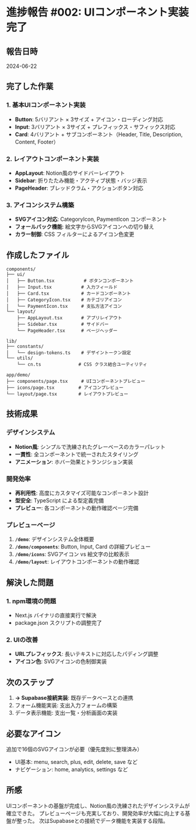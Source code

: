 # 進捗報告 #002: UIコンポーネント実装完了

## 報告日時
2024-06-22

## 完了した作業

### 1. 基本UIコンポーネント実装
- **Button**: 5バリアント × 3サイズ + アイコン・ローディング対応
- **Input**: 3バリアント × 3サイズ + プレフィックス・サフィックス対応
- **Card**: 4バリアント + サブコンポーネント（Header, Title, Description, Content, Footer）

### 2. レイアウトコンポーネント実装
- **AppLayout**: Notion風のサイドバーレイアウト
- **Sidebar**: 折りたたみ機能・アクティブ状態・バッジ表示
- **PageHeader**: ブレッドクラム・アクションボタン対応

### 3. アイコンシステム構築
- **SVGアイコン対応**: CategoryIcon, PaymentIcon コンポーネント
- **フォールバック機能**: 絵文字からSVGアイコンへの切り替え
- **カラー制御**: CSS フィルターによるアイコン色変更

## 作成したファイル
```
components/
├── ui/
│   ├── Button.tsx           # ボタンコンポーネント
│   ├── Input.tsx           # 入力フィールド
│   ├── Card.tsx            # カードコンポーネント
│   ├── CategoryIcon.tsx    # カテゴリアイコン
│   └── PaymentIcon.tsx     # 支払方法アイコン
└── layout/
    ├── AppLayout.tsx       # アプリレイアウト
    ├── Sidebar.tsx         # サイドバー
    └── PageHeader.tsx      # ページヘッダー

lib/
├── constants/
│   └── design-tokens.ts    # デザイントークン設定
└── utils/
    └── cn.ts              # CSS クラス結合ユーティリティ

app/demo/
├── components/page.tsx     # UIコンポーネントプレビュー
├── icons/page.tsx         # アイコンプレビュー
└── layout/page.tsx        # レイアウトプレビュー
```

## 技術成果

### デザインシステム
- **Notion風**: シンプルで洗練されたグレーベースのカラーパレット
- **一貫性**: 全コンポーネントで統一されたスタイリング
- **アニメーション**: ホバー効果とトランジション実装

### 開発効率
- **再利用性**: 高度にカスタマイズ可能なコンポーネント設計
- **型安全**: TypeScript による型定義完備
- **プレビュー**: 各コンポーネントの動作確認ページ完備

### プレビューページ
1. **`/demo`**: デザインシステム全体概要
2. **`/demo/components`**: Button, Input, Card の詳細プレビュー  
3. **`/demo/icons`**: SVGアイコン vs 絵文字の比較表示
4. **`/demo/layout`**: レイアウトコンポーネントの動作確認

## 解決した問題

### 1. npm環境の問題
- Next.js バイナリの直接実行で解決
- package.json スクリプトの調整完了

### 2. UIの改善
- **URLプレフィックス**: 長いテキストに対応したパディング調整
- **アイコン色**: SVGアイコンの色制御実装

## 次のステップ
1. **→ Supabase接続実装**: 既存データベースとの連携
2. フォーム機能実装: 支出入力フォームの構築
3. データ表示機能: 支出一覧・分析画面の実装

## 必要なアイコン
追加で16個のSVGアイコンが必要（優先度別に整理済み）
- UI基本: menu, search, plus, edit, delete, save など
- ナビゲーション: home, analytics, settings など

## 所感
UIコンポーネントの基盤が完成し、Notion風の洗練されたデザインシステムが確立できた。
プレビューページも充実しており、開発効率が大幅に向上する基盤が整った。
次はSupabaseとの接続でデータ機能を実装する段階。